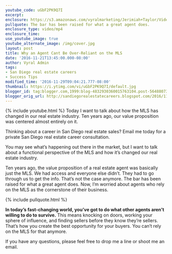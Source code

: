 ```yaml
---
youtube_code: uGbF2PK9Q7I
excerpt:
enclosure: https://s3.amazonaws.com/vyralmarketing/Jerimiah+Taylor/Videos/Videos+Oct-Nov+2016/San+Diego+Real+Estate+Career-+MLS.mp4
pullquote: The bar has been raised for what a great agent does.
enclosure_type: video/mp4
enclosure_time:
use_youtube_image: true
youtube_alternate_image: /img/cover.jpg
layout: post
title: Why an Agent Cant Be Over-Reliant on the MLS
date: '2016-11-21T13:45:00.000-08:00'
author: Vyral Admin
tags:
- San Diego real estate careers
- Success Tips
modified_time: '2016-11-29T09:04:21.777-08:00'
thumbnail: https://i.ytimg.com/vi/uGbF2PK9Q7I/default.jpg
blogger_id: tag:blogger.com,1999:blog-4832930360015763104.post-5648807337779371803
blogger_orig_url: http://sandiegorealestatecareers.blogspot.com/2016/11/why-agent-cant-be-over-reliant-on-mls.html
---
```

{% include youtube.html %}
Today I want to talk about how the MLS has changed in our real estate industry. Ten years ago, our value proposition was centered almost entirely on it.

Thinking about a career in San Diego real estate sales?
 Email me today for a private San Diego real estate career consultation.

You may see what’s happening out there in the market, but I want to talk about a functional perspective of the MLS and how it’s changed our real estate industry.

Ten years ago, the value proposition of a real estate agent was basically just the MLS. We had access and everyone else didn’t. They had to go through us to get the info. That’s not the case anymore. The bar has been raised for what a great agent does. Now, I’m worried about agents who rely on the MLS as the cornerstone of their business.

{% include pullquote.html %}

**In today’s fast-changing world, you’ve got to do what other agents aren’t willing to do to survive.** This means knocking on doors, working your sphere of influence, and finding sellers before they know they’re sellers. That’s how you create the best opportunity for your buyers. You can’t rely on the MLS for that anymore.

If you have any questions, please feel free to drop me a line or shoot me an email.
